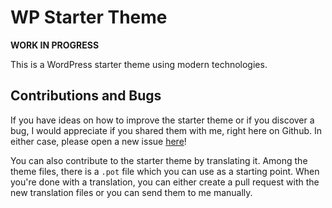 WP Starter Theme
================

**WORK IN PROGRESS**

This is a WordPress starter theme using modern technologies.

Contributions and Bugs
----------------------

If you have ideas on how to improve the starter theme or if you discover a bug, I would appreciate if you shared them with me, right here on Github. In either case, please open a new issue [here](https://github.com/felixarntz/wp-starter-theme/issues/new)!

You can also contribute to the starter theme by translating it. Among the theme files, there is a `.pot` file which you can use as a starting point. When you're done with a translation, you can either create a pull request with the new translation files or you can send them to me manually.
